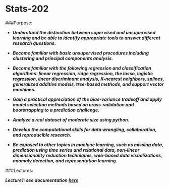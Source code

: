 # Stats-202

###Purpose:

  * ***Understand the distinction between supervised and unsupervised learning and be able to identify appropriate tools to answer different research questions.***

   * ***Become familiar with basic unsupervised procedures including clustering and principal components analysis.***

   * ***Become familiar with the following regression and classification algorithms: linear regression, ridge regression, the lasso, logistic regression, linear discriminant analysis, K-nearest neighbors, splines, generalized additive models, tree-based methods, and support vector machines.***

   * ***Gain a practical appreciation of the bias-variance tradeoff and apply model selection methods based on cross-validation and bootstrapping to a prediction challenge.***

   * ***Analyze a real dataset of moderate size using python.***

   * ***Develop the computational skills for data wrangling, collaboration, and reproducible research.***

   * ***Be exposed to other topics in machine learning, such as missing data, prediction using time series and relational data, non-linear dimensionality reduction techniques, web-based data visualizations, anomaly detection, and representation learning.***
   
 
###Lectures:
    
   ***Lecture1: see documentation [here](lectures/lecture1.md)***
